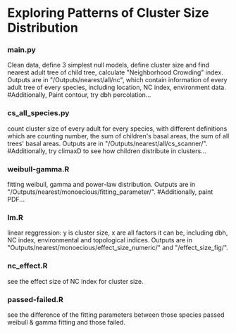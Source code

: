 # Exploring Patterns of Cluster Size Distribution
### main.py
Clean data, define 3 simplest null models, define cluster size and find nearest adult tree of child tree, calculate "Neighborhood Crowding" index. Outputs are in "/Outputs/nearest/all/nc", which contain information of every adult tree of every species, including location, NC index, environment data. #Additionally, Paint contour, try dbh percolation...
### cs_all_species.py
count cluster size of every adult for every species, with different definitions which are counting number, the sum of children's basal areas, the sum of all trees' basal areas. Outputs are in "/Outputs/nearest/all/cs_scanner/". #Additionally, try climaxD to see how children distribute in clusters...
### weibull-gamma.R
fitting weibull, gamma and power-law distribution. Outputs are in "/Outputs/nearest/monoecious/fitting_parameter/". #Additionally, paint PDF...
### lm.R
linear reggression: y is cluster size, x are all factors it can be, including dbh, NC index, environmental and topological indices. Outputs are in "Outputs/nearest/monoecious/effect_size_numeric/" and "/effect_size_fig/".
### nc_effect.R
see the effect size of NC index for cluster size.
### passed-failed.R
see the difference of the fitting parameters between those species passed weibull & gamma fitting and those failed.
